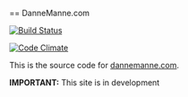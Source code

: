 == DanneManne.com

[![Build Status](https://travis-ci.org/dannemanne/BlogDev.svg?branch=master)](https://travis-ci.org/dannemanne/BlogDev)

[![Code Climate](https://codeclimate.com/github/dannemanne/BlogDev.png)](https://codeclimate.com/github/dannemanne/BlogDev)

This is the source code for [dannemanne.com](http://dannemanne.com).

**IMPORTANT:** This site is in development
